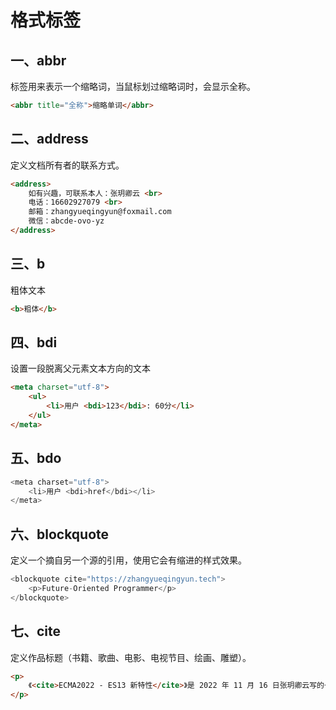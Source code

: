 # 格式标签

## 一、abbr

标签用来表示一个缩略词，当鼠标划过缩略词时，会显示全称。

```html
<abbr title="全称">缩略单词</abbr>
```

## 二、address

定义文档所有者的联系方式。

```html
<address>
    如有兴趣，可联系本人：张玥卿云 <br>
    电话：16602927079 <br>
    邮箱：zhangyueqingyun@foxmail.com
    微信：abcde-ovo-yz
</address>
```

## 三、b

粗体文本

```html
<b>粗体</b>
```

## 四、bdi

设置一段脱离父元素文本方向的文本

```html
<meta charset="utf-8">
    <ul>
        <li>用户 <bdi>123</bdi>: 60分</li>
    </ul>
</meta>
```

## 五、bdo

```javascript
<meta charset="utf-8">
    <li>用户 <bdi>href</bdi></li>
</meta>
```

## 六、blockquote

定义一个摘自另一个源的引用，使用它会有缩进的样式效果。

```javascript
<blockquote cite="https://zhangyueqingyun.tech">
    <p>Future-Oriented Programmer</p>
</blockquote>
```

## 七、cite

定义作品标题（书籍、歌曲、电影、电视节目、绘画、雕塑）。

```html
<p>
    《<cite>ECMA2022 - ES13 新特性</cite>》是 2022 年 11 月 16 日张玥卿云写的一篇文章。
</p>
```

